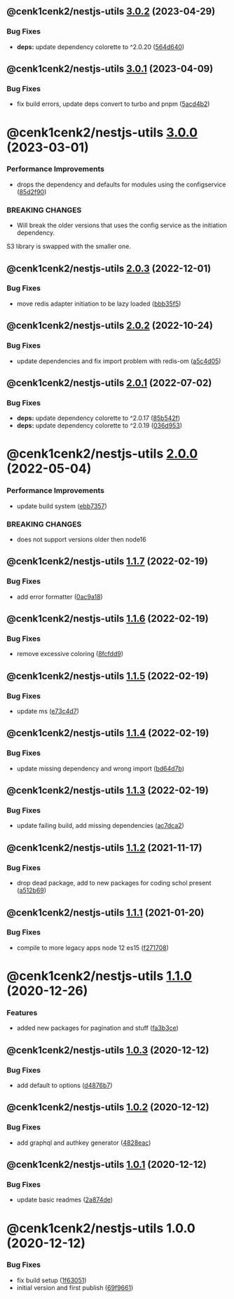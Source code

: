 ## @cenk1cenk2/nestjs-utils [3.0.2](https://github.com/cenk1cenk2/nestjs-tools/compare/@cenk1cenk2/nestjs-utils@3.0.1...@cenk1cenk2/nestjs-utils@3.0.2) (2023-04-29)

### Bug Fixes

- **deps:** update dependency colorette to ^2.0.20 ([564d640](https://github.com/cenk1cenk2/nestjs-tools/commit/564d6405361f0214097b6b0e4d272cc642d542a2))

## @cenk1cenk2/nestjs-utils [3.0.1](https://github.com/cenk1cenk2/nestjs-tools/compare/@cenk1cenk2/nestjs-utils@3.0.0...@cenk1cenk2/nestjs-utils@3.0.1) (2023-04-09)

### Bug Fixes

- fix build errors, update deps convert to turbo and pnpm ([5acd4b2](https://github.com/cenk1cenk2/nestjs-tools/commit/5acd4b2c5d35b192e0d6154ad66b51cb1279183e))

# @cenk1cenk2/nestjs-utils [3.0.0](https://github.com/cenk1cenk2/nestjs-tools/compare/@cenk1cenk2/nestjs-utils@2.0.3...@cenk1cenk2/nestjs-utils@3.0.0) (2023-03-01)

### Performance Improvements

- drops the dependency and defaults for modules using the configservice ([85d2f90](https://github.com/cenk1cenk2/nestjs-tools/commit/85d2f90e65ed18dd24947dc7c9623594d22da4dd))

### BREAKING CHANGES

- Will break the older versions that uses the config service as the initiation dependency.

S3 library is swapped with the smaller one.

## @cenk1cenk2/nestjs-utils [2.0.3](https://github.com/cenk1cenk2/nestjs-tools/compare/@cenk1cenk2/nestjs-utils@2.0.2...@cenk1cenk2/nestjs-utils@2.0.3) (2022-12-01)

### Bug Fixes

- move redis adapter initiation to be lazy loaded ([bbb35f5](https://github.com/cenk1cenk2/nestjs-tools/commit/bbb35f50c8b7e42d7b3d08d611188f3ca1f9e696))

## @cenk1cenk2/nestjs-utils [2.0.2](https://github.com/cenk1cenk2/nestjs-tools/compare/@cenk1cenk2/nestjs-utils@2.0.1...@cenk1cenk2/nestjs-utils@2.0.2) (2022-10-24)

### Bug Fixes

- update dependencies and fix import problem with redis-om ([a5c4d05](https://github.com/cenk1cenk2/nestjs-tools/commit/a5c4d05c836dadaeef4106ce19ac7c10d1dfbb12))

## @cenk1cenk2/nestjs-utils [2.0.1](https://github.com/cenk1cenk2/nestjs-tools/compare/@cenk1cenk2/nestjs-utils@2.0.0...@cenk1cenk2/nestjs-utils@2.0.1) (2022-07-02)

### Bug Fixes

- **deps:** update dependency colorette to ^2.0.17 ([85b542f](https://github.com/cenk1cenk2/nestjs-tools/commit/85b542f575f3fbfc68bb1058d790a0b39257be7c))
- **deps:** update dependency colorette to ^2.0.19 ([036d953](https://github.com/cenk1cenk2/nestjs-tools/commit/036d953f5050b7be9acf96491dcdb86ea9411b32))

# @cenk1cenk2/nestjs-utils [2.0.0](https://github.com/cenk1cenk2/nestjs-tools/compare/@cenk1cenk2/nestjs-utils@1.1.7...@cenk1cenk2/nestjs-utils@2.0.0) (2022-05-04)

### Performance Improvements

- update build system ([ebb7357](https://github.com/cenk1cenk2/nestjs-tools/commit/ebb7357b5cc3f6043e5171c8e3a883d723c294d8))

### BREAKING CHANGES

- does not support versions older then node16

## @cenk1cenk2/nestjs-utils [1.1.7](https://github.com/cenk1cenk2/nestjs-tools/compare/@cenk1cenk2/nestjs-utils@1.1.6...@cenk1cenk2/nestjs-utils@1.1.7) (2022-02-19)

### Bug Fixes

- add error formatter ([0ac9a18](https://github.com/cenk1cenk2/nestjs-tools/commit/0ac9a18c376a00502a0d4ce14f993a0bc61d74ee))

## @cenk1cenk2/nestjs-utils [1.1.6](https://github.com/cenk1cenk2/nestjs-tools/compare/@cenk1cenk2/nestjs-utils@1.1.5...@cenk1cenk2/nestjs-utils@1.1.6) (2022-02-19)

### Bug Fixes

- remove excessive coloring ([8fcfdd9](https://github.com/cenk1cenk2/nestjs-tools/commit/8fcfdd930a31765ec8d19d89c600e0184d341f65))

## @cenk1cenk2/nestjs-utils [1.1.5](https://github.com/cenk1cenk2/nestjs-tools/compare/@cenk1cenk2/nestjs-utils@1.1.4...@cenk1cenk2/nestjs-utils@1.1.5) (2022-02-19)

### Bug Fixes

- update ms ([e73c4d7](https://github.com/cenk1cenk2/nestjs-tools/commit/e73c4d7266b3fa6cb1d4c215c06583eccb223320))

## @cenk1cenk2/nestjs-utils [1.1.4](https://github.com/cenk1cenk2/nestjs-tools/compare/@cenk1cenk2/nestjs-utils@1.1.3...@cenk1cenk2/nestjs-utils@1.1.4) (2022-02-19)

### Bug Fixes

- update missing dependency and wrong import ([bd64d7b](https://github.com/cenk1cenk2/nestjs-tools/commit/bd64d7b888c77b255e8f118d4c42723597671fac))

## @cenk1cenk2/nestjs-utils [1.1.3](https://github.com/cenk1cenk2/nestjs-tools/compare/@cenk1cenk2/nestjs-utils@1.1.2...@cenk1cenk2/nestjs-utils@1.1.3) (2022-02-19)

### Bug Fixes

- update failing build, add missing dependencies ([ac7dca2](https://github.com/cenk1cenk2/nestjs-tools/commit/ac7dca229dfa99b19fd825d89687f7219950d37f))

## @cenk1cenk2/nestjs-utils [1.1.2](https://github.com/cenk1cenk2/nestjs-tools/compare/@cenk1cenk2/nestjs-utils@1.1.1...@cenk1cenk2/nestjs-utils@1.1.2) (2021-11-17)

### Bug Fixes

- drop dead package, add to new packages for coding schol present ([a512b69](https://github.com/cenk1cenk2/nestjs-tools/commit/a512b69aed6dcaeb91113bba1d45933da5fd665c))

## @cenk1cenk2/nestjs-utils [1.1.1](https://github.com/cenk1cenk2/nestjs-tools/compare/@cenk1cenk2/nestjs-utils@1.1.0...@cenk1cenk2/nestjs-utils@1.1.1) (2021-01-20)

### Bug Fixes

- compile to more legacy apps node 12 es15 ([f271708](https://github.com/cenk1cenk2/nestjs-tools/commit/f27170886addb0eae7837816a45b2267fc658abe))

# @cenk1cenk2/nestjs-utils [1.1.0](https://github.com/cenk1cenk2/nestjs-tools/compare/@cenk1cenk2/nestjs-utils@1.0.3...@cenk1cenk2/nestjs-utils@1.1.0) (2020-12-26)

### Features

- added new packages for pagination and stuff ([fa3b3ce](https://github.com/cenk1cenk2/nestjs-tools/commit/fa3b3ce8aa301e791b7131ed3cd6ee6280ef0ff0))

## @cenk1cenk2/nestjs-utils [1.0.3](https://github.com/cenk1cenk2/nestjs-tools/compare/@cenk1cenk2/nestjs-utils@1.0.2...@cenk1cenk2/nestjs-utils@1.0.3) (2020-12-12)

### Bug Fixes

- add default to options ([d4876b7](https://github.com/cenk1cenk2/nestjs-tools/commit/d4876b7335725dccaebbd735f10d3540df6bea1c))

## @cenk1cenk2/nestjs-utils [1.0.2](https://github.com/cenk1cenk2/nestjs-tools/compare/@cenk1cenk2/nestjs-utils@1.0.1...@cenk1cenk2/nestjs-utils@1.0.2) (2020-12-12)

### Bug Fixes

- add graphql and authkey generator ([4828eac](https://github.com/cenk1cenk2/nestjs-tools/commit/4828eaccf5690ae2c9f1d7d022eeecde6979f7aa))

## @cenk1cenk2/nestjs-utils [1.0.1](https://github.com/cenk1cenk2/nestjs-tools/compare/@cenk1cenk2/nestjs-utils@1.0.0...@cenk1cenk2/nestjs-utils@1.0.1) (2020-12-12)

### Bug Fixes

- update basic readmes ([2a874de](https://github.com/cenk1cenk2/nestjs-tools/commit/2a874de8c91b9c30bff02851488c5f1d2de1e312))

# @cenk1cenk2/nestjs-utils 1.0.0 (2020-12-12)

### Bug Fixes

- fix build setup ([1f63051](https://github.com/cenk1cenk2/nestjs-tools/commit/1f6305118bf5d23d3f7ca45e9bd7c5cc8f3a452d))
- initial version and first publish ([69f9661](https://github.com/cenk1cenk2/nestjs-tools/commit/69f96619ac6f8dd32b045b6aa0c5c98557191915))
